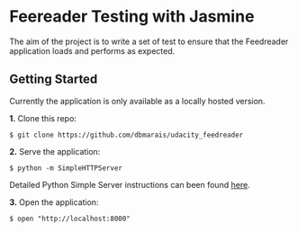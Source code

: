# Feereader Testing with Jasmine

The aim of the project is to write a set of test to ensure that the Feedreader application loads and performs as expected.


## Getting Started
Currently the application is only available as a locally hosted version.


**1.** Clone this repo:

```
$ git clone https://github.com/dbmarais/udacity_feedreader
````

**2.** Serve the application:

```
$ python -m SimpleHTTPServer
```

Detailed Python Simple Server instructions can been found [here](https://docs.python.org/2/library/basehttpserver.html).

**3.** Open the application:

```
$ open "http://localhost:8000"
```
